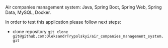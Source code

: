 Air companies management system: Java, Spring Boot, Spring Web, Spring Data, MySQL, Docker.

In order to test this application please follow next steps:
- clone repository
``git clone git@github.com:OleksandrTrypolskyi/air_companies_management_system.git``
